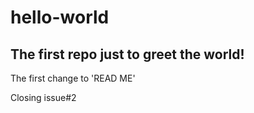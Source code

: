 # hello-world
The first repo just to greet the world!
------------
The first change to 'READ ME'

Closing issue#2

